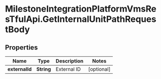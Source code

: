 # MilestoneIntegrationPlatformVmsResTfulApi.GetInternalUnitPathRequestBody

## Properties
Name | Type | Description | Notes
------------ | ------------- | ------------- | -------------
**externalId** | **String** | External ID | [optional] 
